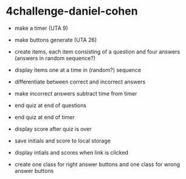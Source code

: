 # 4challenge-daniel-cohen

- make a timer (UTA 9)
- make buttons generate (UTA 26)
- create items, each item consisting of a question and four answers (answers in random sequence?)
- display items one at a time in (random?) sequence
- differentiate between correct and incorrect answers
- make incorrect answers subtract time from timer
- end quiz at end of questions
- end quiz at end of timer
- display score after quiz is over
- save initials and score to local storage
- display intials and scores when link is clicked

- create one class for right answer buttons and one class for wrong answer buttons
